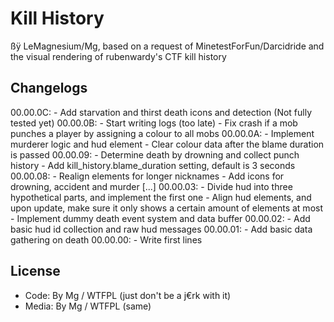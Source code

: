 Kill History
============

ßÿ LeMagnesium/Mg, based on a request of MinetestForFun/Darcidride and the visual rendering of rubenwardy's CTF kill history

## Changelogs

00.00.0C: - Add starvation and thirst death icons and detection (Not fully tested yet)
00.00.0B: - Start writing logs (too late)
	  - Fix crash if a mob punches a player by assigning a colour to all mobs
00.00.0A: - Implement murderer logic and hud element
	  - Clear colour data after the blame duration is passed
00.00.09: - Determine death by drowning and collect punch history
	  - Add kill_history.blame_duration setting, default is 3 seconds
00.00.08: - Realign elements for longer nicknames
	  - Add icons for drowning, accident and murder
[...]
00.00.03: - Divide hud into three hypothetical parts, and implement the first one
	  - Align hud elements, and upon update, make sure it only shows a certain amount of elements at most
	  - Implement dummy death event system and data buffer
00.00.02: - Add basic hud id collection and raw hud messages
00.00.01: - Add basic data gathering on death
00.00.00: - Write first lines

## License
   - Code: By Mg / WTFPL (just don't be a j€rk with it)
   - Media: By Mg / WTFPL (same)
